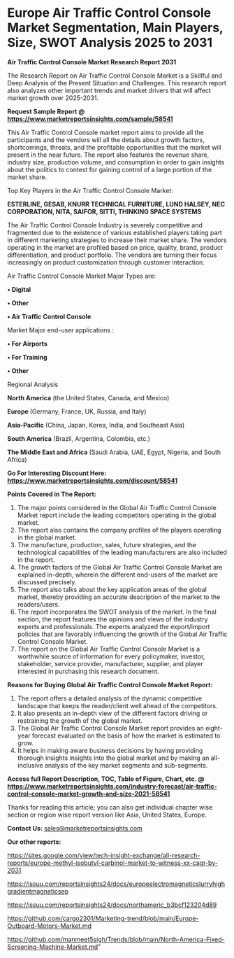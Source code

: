 # Europe Air Traffic Control Console Market Segmentation, Main Players, Size, SWOT Analysis 2025 to 2031

<strong>Air Traffic Control Console Market Research Report 2031</strong>

The Research Report on Air Traffic Control Console Market is a Skillful and Deep Analysis of the Present Situation and Challenges. This research report also analyzes other important trends and market drivers that will affect market growth over 2025-2031.

<strong>Request Sample Report @ <a href=https://www.marketreportsinsights.com/sample/58541>https://www.marketreportsinsights.com/sample/58541</a></strong>

This Air Traffic Control Console market report aims to provide all the participants and the vendors will all the details about growth factors, shortcomings, threats, and the profitable opportunities that the market will present in the near future. The report also features the revenue share, industry size, production volume, and consumption in order to gain insights about the politics to contest for gaining control of a large portion of the market share.

Top Key Players in the Air Traffic Control Console Market:

<strong>ESTERLINE, GESAB, KNURR TECHNICAL FURNITURE, LUND HALSEY, NEC CORPORATION, NITA, SAIFOR, SITTI, THINKING SPACE SYSTEMS</strong>

The Air Traffic Control Console Industry is severely competitive and fragmented due to the existence of various established players taking part in different marketing strategies to increase their market share. The vendors operating in the market are profiled based on price, quality, brand, product differentiation, and product portfolio. The vendors are turning their focus increasingly on product customization through customer interaction.

Air Traffic Control Console Market Major Types are:

<strong>• Digital

• Other

• Air Traffic Control Console</strong>

Market Major end-user applications :

<strong>• For Airports

• For Training

• Other</strong>

Regional Analysis

</u><strong><b>North America</b></strong> (the United States, Canada, and Mexico)

<strong><b>Europe </b></strong>(Germany, France, UK, Russia, and Italy)

<strong><b>Asia-Pacific</b></strong> (China, Japan, Korea, India, and Southeast Asia)

<strong><b>South America</b></strong> (Brazil, Argentina, Colombia, etc.)

<strong><b>The Middle East and Africa</b></strong> (Saudi Arabia, UAE, Egypt, Nigeria, and South Africa)

<strong>Go For Interesting Discount Here: <a href=https://www.marketreportsinsights.com/discount/58541>https://www.marketreportsinsights.com/discount/58541</a></strong>

<strong>Points Covered in The Report:</strong>
<ol>
  <li>The major points considered in the Global Air Traffic Control Console Market report include the leading competitors operating in the global market.</li>
  <li>The report also contains the company profiles of the players operating in the global market.</li>
  <li>The manufacture, production, sales, future strategies, and the technological capabilities of the leading manufacturers are also included in the report.</li>
  <li>The growth factors of the Global Air Traffic Control Console Market are explained in-depth, wherein the different end-users of the market are discussed precisely.</li>
  <li>The report also talks about the key application areas of the global market, thereby providing an accurate description of the market to the readers/users.</li>
  <li>The report incorporates the SWOT analysis of the market. In the final section, the report features the opinions and views of the industry experts and professionals. The experts analyzed the export/import policies that are favorably influencing the growth of the Global Air Traffic Control Console Market.</li>
  <li>The report on the Global Air Traffic Control Console Market is a worthwhile source of information for every policymaker, investor, stakeholder, service provider, manufacturer, supplier, and player interested in purchasing this research document.</li>
</ol>
<strong>Reasons for Buying Global Air Traffic Control Console Market Report:</strong>

<ol>
  <li>The report offers a detailed analysis of the dynamic competitive landscape that keeps the reader/client well ahead of the competitors.</li>
  <li>It also presents an in-depth view of the different factors driving or restraining the growth of the global market.</li>
  <li>The Global Air Traffic Control Console Market report provides an eight-year forecast evaluated on the basis of how the market is estimated to grow.</li>
  <li>It helps in making aware business decisions by having providing thorough insights insights into the global market and by making an all-inclusive analysis of the key market segments and sub-segments.</li>
</ol>
<strong>Access full Report Description, TOC, Table of Figure, Chart, etc. @ <a href=https://www.marketreportsinsights.com/industry-forecast/air-traffic-control-console-market-growth-and-size-2021-58541>https://www.marketreportsinsights.com/industry-forecast/air-traffic-control-console-market-growth-and-size-2021-58541</a></strong>


Thanks for reading this article; you can also get individual chapter wise section or region wise report version like Asia, United States, Europe.

<strong>Contact Us:</strong>
sales@marketreportsinsights.com

<strong>Our other reports:</strong>

<a href=https://sites.google.com/view/tech-insight-exchange/all-research-reports/europe-methyl-isobutyl-carbinol-market-to-witness-xx-cagr-by-2031>https://sites.google.com/view/tech-insight-exchange/all-research-reports/europe-methyl-isobutyl-carbinol-market-to-witness-xx-cagr-by-2031</a>

<a href=https://issuu.com/reportsinsights24/docs/europeelectromagneticslurryhighgradientmagneticsep>https://issuu.com/reportsinsights24/docs/europeelectromagneticslurryhighgradientmagneticsep</a>

<a href=https://issuu.com/reportsinsights24/docs/northameric_b3bcf123204d89>https://issuu.com/reportsinsights24/docs/northameric_b3bcf123204d89</a>

<a href=https://github.com/cargo2301/Marketing-trend/blob/main/Europe-Outboard-Motors-Market.md>https://github.com/cargo2301/Marketing-trend/blob/main/Europe-Outboard-Motors-Market.md</a>

<a href=https://github.com/manmeet5sigh/Trends/blob/main/North-America-Fixed-Screening-Machine-Market.md>https://github.com/manmeet5sigh/Trends/blob/main/North-America-Fixed-Screening-Machine-Market.md</a>"
